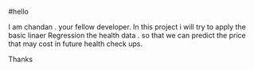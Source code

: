 #hello

I am chandan . your fellow developer. In this project i will try to apply the basic linaer Regression the health data . so that we can predict the price that may cost in future health check ups.


Thanks